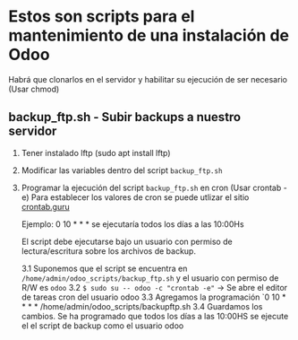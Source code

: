 # Estos son scripts para el mantenimiento de una instalación de Odoo

Habrá que clonarlos en el servidor y habilitar su ejecución de ser necesario (Usar chmod)

## backup_ftp.sh - Subir backups a nuestro servidor

1. Tener instalado lftp (sudo apt install lftp)
2. Modificar las variables dentro del script `backup_ftp.sh`
3. Programar la ejecución del script `backup_ftp.sh` en cron (Usar crontab -e)
   Para establecer los valores de cron se puede utlizar el sitio [crontab.guru](https://crontab.guru/#0_10_*_*_*)

   Ejemplo: 0 10 * * * se ejecutaría todos los días a las 10:00Hs

   El script debe ejecutarse bajo un usuario con permiso de lectura/escritura sobre los archivos de backup.

	3.1 Suponemos que el script se encuentra en `/home/admin/odoo_scripts/backup_ftp.sh` y el usuario con permiso de R/W es `odoo`
	3.2 `$ sudo su -- odoo -c "crontab -e"` -> Se abre el editor de tareas cron del usuario odoo
	3.3 Agregamos la programación
	`0 10 * * * * /home/admin/odoo_scripts/backupftp.sh
	3.4 Guardamos los cambios. Se ha programado que todos los días a las 10:00HS se ejecute el el script de backup como el usuario odoo

